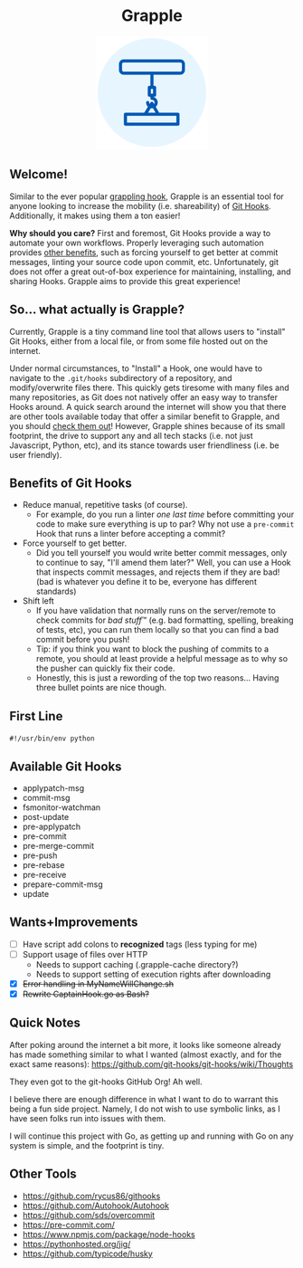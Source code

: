 <div align="center">

# Grapple

![An image of a hook, representing the end of a grappling hook](./docs/images/hook.svg)



</div>

## Welcome!

Similar to the ever popular [grappling hook](https://terraria.gamepedia.com/Hooks), Grapple is an essential tool for anyone looking to increase the mobility (i.e. shareability) of [Git Hooks](https://git-scm.com/docs/githooks). Additionally, it makes using them a ton easier!

**Why should you care?** First and foremost, Git Hooks provide a way to automate your own workflows. Properly leveraging such automation provides [other benefits](#Benefits-of-Git-Hooks), such as forcing yourself to get better at commit messages, linting your source code upon commit, etc. Unfortunately, git does not offer a great out-of-box experience for maintaining, installing, and sharing Hooks. Grapple aims to provide this great experience!

## So... what actually is Grapple?

Currently, Grapple is a tiny command line tool that allows users to "install" Git Hooks, either from a local file, or from some file hosted out on the internet.

Under normal circumstances, to "Install" a Hook, one would have to navigate to the `.git/hooks` subdirectory of a repository, and modify/overwrite files there. This quickly gets tiresome with many files and many repositories, as Git does not natively offer an easy way to transfer Hooks around. A quick search around the internet will show you that there are other tools available today that offer a similar benefit to Grapple, and you should [check them out](#Other-Tools)! However, Grapple shines because of its small footprint, the drive to support any and all tech stacks (i.e. not just Javascript, Python, etc), and its stance towards user friendliness (i.e. be user friendly).

## Benefits of Git Hooks

* Reduce manual, repetitive tasks (of course).
   * For example, do you run a linter *one last time* before committing your code to make sure everything is up to par? Why not use a `pre-commit` Hook that runs a linter before accepting a commit?
* Force yourself to get better.
   * Did you tell yourself you would write better commit messages, only to continue to say, "I'll amend them later?" Well, you can use a Hook that inspects commit messages, and rejects them if they are bad! (bad is whatever you define it to be, everyone has different standards)
* Shift left
   * If you have validation that normally runs on the server/remote to check commits for *bad stuff*™ (e.g. bad formatting, spelling, breaking of tests, etc), you can run them locally so that you can find a bad commit before you push!
   * Tip: if you think you want to block the pushing of commits to a remote, you should at least provide a helpful message as to why so the pusher can quickly fix their code.
   * Honestly, this is just a rewording of the top two reasons... Having three bullet points are nice though.

## First Line

`#!/usr/bin/env python`

## Available Git Hooks

* applypatch-msg
* commit-msg
* fsmonitor-watchman
* post-update
* pre-applypatch
* pre-commit
* pre-merge-commit
* pre-push
* pre-rebase
* pre-receive
* prepare-commit-msg
* update

## Wants+Improvements

- [ ] Have script add colons to **recognized** tags (less typing for me)
- [ ] Support usage of files over HTTP
  * Needs to support caching (.grapple-cache directory?)
  * Needs to support setting of execution rights after downloading
- [x] ~~Error handling in MyNameWillChange.sh~~
- [x] ~~Rewrite CaptainHook.go as Bash?~~

## Quick Notes

After poking around the internet a bit more, it looks like someone already has made something similar to what I wanted (almost exactly, and for the exact same reasons): https://github.com/git-hooks/git-hooks/wiki/Thoughts

They even got to the git-hooks GitHub Org! Ah well.

I believe there are enough difference in what I want to do to warrant this being a fun side project. Namely, I do not wish to use symbolic links, as I have seen folks run into issues with them.

I will continue this project with Go, as getting up and running with Go on any system is simple, and the footprint is tiny.

## Other Tools

* https://github.com/rycus86/githooks
* https://github.com/Autohook/Autohook
* https://github.com/sds/overcommit
* https://pre-commit.com/
* https://www.npmjs.com/package/node-hooks
* https://pythonhosted.org/jig/
* https://github.com/typicode/husky